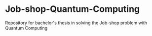 # Job-shop-Quantum-Computing
Repository for bachelor's thesis in solving the Job-shop problem with Quantum Computing
